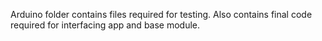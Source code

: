 Arduino folder contains files required for testing. Also contains final code required for interfacing app and base module. 
